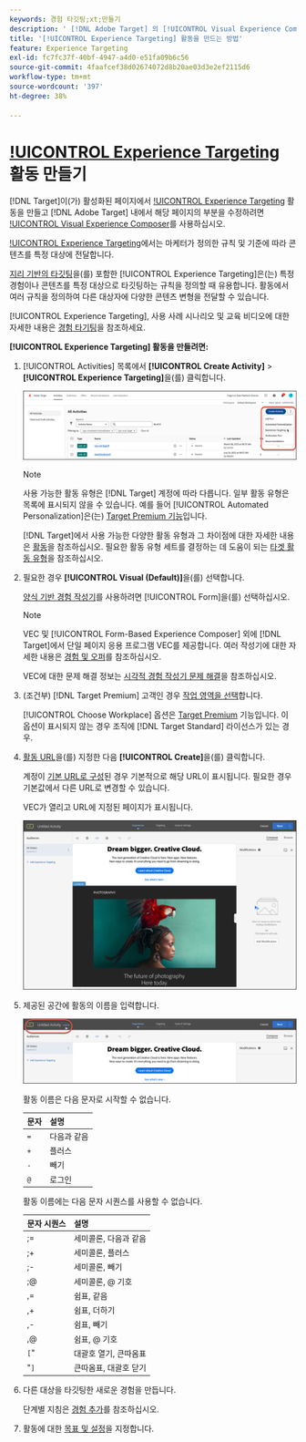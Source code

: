 ```yaml
---
keywords: 경험 타깃팅;xt;만들기
description: ' [!DNL Adobe Target] 의 [!UICONTROL Visual Experience Composer](VEC)를 사용하여 [!UICONTROL Experience Targeting](XT) 활동을 만드는 방법을 알아봅니다.'
title: '[!UICONTROL Experience Targeting] 활동을 만드는 방법'
feature: Experience Targeting
exl-id: fc7fc37f-40bf-4947-a4d0-e51fa09b6c56
source-git-commit: 4faafcef38d02674072d8b20ae03d3e2ef2115d6
workflow-type: tm+mt
source-wordcount: '397'
ht-degree: 38%

---
```


# [!UICONTROL Experience Targeting](XT) 활동 만들기

[!DNL Target]이(가) 활성화된 페이지에서 [!UICONTROL Experience Targeting](XT) 활동을 만들고 [!DNL Adobe Target] 내에서 해당 페이지의 부분을 수정하려면 [!UICONTROL Visual Experience Composer](VEC)를 사용하십시오.

[!UICONTROL Experience Targeting](XT)에서는 마케터가 정의한 규칙 및 기준에 따라 콘텐츠를 특정 대상에 전달합니다.

[지리 기반의 타깃팅](/help/main/c-target/c-audiences/c-target-rules/geo.md)을(를) 포함한 [!UICONTROL Experience Targeting]은(는) 특정 경험이나 콘텐츠를 특정 대상으로 타깃팅하는 규칙을 정의할 때 유용합니다. 활동에서 여러 규칙을 정의하여 다른 대상자에 다양한 콘텐츠 변형을 전달할 수 있습니다.

[!UICONTROL Experience Targeting], 사용 사례 시나리오 및 교육 비디오에 대한 자세한 내용은 [경험 타기팅](/help/main/c-activities/t-experience-target/experience-target.md)을 참조하세요.

**[!UICONTROL Experience Targeting] 활동을 만들려면:**

1. [!UICONTROL Activities] 목록에서 **[!UICONTROL Create Activity]** > **[!UICONTROL Experience Targeting]**&#x200B;을(를) 클릭합니다.

   ![활동 만들기 > 경험 타깃팅](/help/main/c-activities/t-experience-target/t-xt-create/assets/xt_select-1.png)

   >[!NOTE]
   >
   >사용 가능한 활동 유형은 [!DNL Target] 계정에 따라 다릅니다. 일부 활동 유형은 목록에 표시되지 않을 수 있습니다. 예를 들어 [!UICONTROL Automated Personalization]은(는) [Target Premium 기능](/help/main/c-intro/intro.md#premium)입니다.
   >
   >[!DNL Target]에서 사용 가능한 다양한 활동 유형과 그 차이점에 대한 자세한 내용은 [활동](/help/main/c-activities/activities.md#concept_D317A95A1AB54674BA7AB65C7985BA03)을 참조하십시오. 필요한 활동 유형 세트를 결정하는 데 도움이 되는 [타겟 활동 유형](/help/main/c-activities/target-activities-guide.md)을 참조하십시오.

1. 필요한 경우 **[!UICONTROL Visual (Default)]**&#x200B;을(를) 선택합니다.

   [양식 기반 경험 작성기](/help/main/c-experiences/form-experience-composer.md)를 사용하려면 [!UICONTROL Form]을(를) 선택하십시오.

   >[!NOTE]
   >
   >VEC 및 [!UICONTROL Form-Based Experience Composer] 외에 [!DNL Target]에서 단일 페이지 응용 프로그램 VEC를 제공합니다. 여러 작성기에 대한 자세한 내용은 [경험 및 오퍼](/help/main/c-experiences/experiences.md)를 참조하십시오.
   >
   >VEC에 대한 문제 해결 정보는 [시각적 경험 작성기 문제 해결](/help/main/c-experiences/c-visual-experience-composer/r-troubleshoot-composer/troubleshoot-composer.md)을 참조하십시오.

1. (조건부) [!DNL Target Premium] 고객인 경우 [작업 영역을 선택](/help/main/administrating-target/c-user-management/property-channel/property-channel.md)합니다.

   [!UICONTROL Choose Workplace] 옵션은 [Target Premium](/help/main/c-intro/intro.md) 기능입니다. 이 옵션이 표시되지 않는 경우 조직에 [!DNL Target Standard] 라이선스가 있는 경우.

1. [활동 URL](/help/main/c-activities/t-experience-target/t-xt-create/xt-activity-url.md#concept_D28549AAA0A14E3BB5F05F32BE8ABC90)을(를) 지정한 다음 **[!UICONTROL Create]**&#x200B;을(를) 클릭합니다.

   계정이 [기본 URL로 구성](/help/main/administrating-target/visual-experience-composer-set-up.md)된 경우 기본적으로 해당 URL이 표시됩니다. 필요한 경우 기본값에서 다른 URL로 변경할 수 있습니다.

   VEC가 열리고 URL에 지정된 페이지가 표시됩니다.

   ![VEC 내의 경험 타깃팅 활동](/help/main/c-activities/t-experience-target/t-xt-create/assets/xt-in-vec.png)

1. 제공된 공간에 활동의 이름을 입력합니다.

   ![이름 필드](/help/main/c-activities/t-experience-target/t-xt-create/assets/xt_name-new.png)

   활동 이름은 다음 문자로 시작할 수 없습니다.

   | 문자 | 설명 |
   |--- |--- |
   | `=` | 다음과 같음 |
   | `+` | 플러스 |
   | `-` | 빼기 |
   | `@` | 로그인 |

   활동 이름에는 다음 문자 시퀀스를 사용할 수 없습니다.

   | 문자 시퀀스 | 설명 |
   |--- |--- |
   | ;= | 세미콜론, 다음과 같음 |
   | ;+ | 세미콜론, 플러스 |
   | ;- | 세미콜론, 빼기 |
   | ;@ | 세미콜론, @ 기호 |
   | ,= | 쉼표, 같음 |
   | ,+ | 쉼표, 더하기 |
   | ,- | 쉼표, 빼기 |
   | ,@ | 쉼표, @ 기호 |
   | `[`&quot; | 대괄호 열기, 큰따옴표 |
   | &quot;`]` | 큰따옴표, 대괄호 닫기 |

1. 다른 대상을 타깃팅한 새로운 경험을 만듭니다.

   단계별 지침은 [경험 추가](/help/main/c-activities/t-experience-target/t-xt-create/xt-add-experience.md)를 참조하십시오.

1. 활동에 대한 [목표 및 설정](/help/main/c-activities/t-experience-target/t-xt-create/xt-goals-and-settings.md#reference_B25389FD6F3A4989801E740364B089CC)을 지정합니다.

